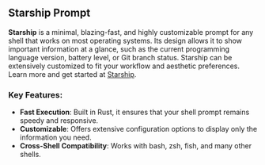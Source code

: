 ## Starship Prompt

**Starship** is a minimal, blazing-fast, and highly customizable prompt for any shell that works on most operating systems. Its design allows it to show important information at a glance, such as the current programming language version, battery level, or Git branch status. Starship can be extensively customized to fit your workflow and aesthetic preferences. Learn more and get started at [Starship](https://starship.rs).

### Key Features:
- **Fast Execution**: Built in Rust, it ensures that your shell prompt remains speedy and responsive.
- **Customizable**: Offers extensive configuration options to display only the information you need.
- **Cross-Shell Compatibility**: Works with bash, zsh, fish, and many other shells.

